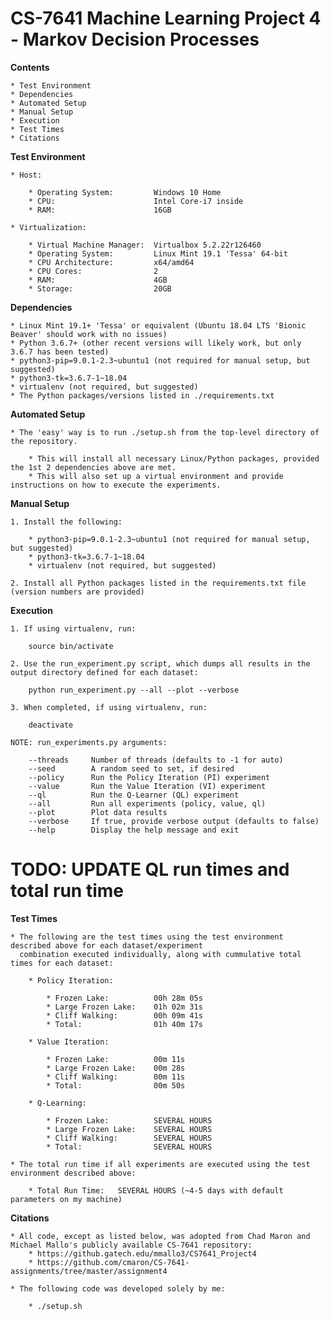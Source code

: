 # CS-7641 Machine Learning Project 4 - Markov Decision Processes


**Contents**

    * Test Environment
    * Dependencies
    * Automated Setup
    * Manual Setup
    * Execution
    * Test Times
    * Citations


**Test Environment**

    * Host:

        * Operating System:         Windows 10 Home
        * CPU:                      Intel Core-i7 inside
        * RAM:                      16GB

    * Virtualization:

        * Virtual Machine Manager:  Virtualbox 5.2.22r126460
        * Operating System:         Linux Mint 19.1 'Tessa' 64-bit
        * CPU Architecture:         x64/amd64
        * CPU Cores:                2
        * RAM:                      4GB
        * Storage:                  20GB


**Dependencies**

    * Linux Mint 19.1+ 'Tessa' or equivalent (Ubuntu 18.04 LTS 'Bionic Beaver' should work with no issues)
    * Python 3.6.7+ (other recent versions will likely work, but only 3.6.7 has been tested)
    * python3-pip=9.0.1-2.3~ubuntu1 (not required for manual setup, but suggested)
    * python3-tk=3.6.7-1~18.04
    * virtualenv (not required, but suggested)
    * The Python packages/versions listed in ./requirements.txt


**Automated Setup**

    * The 'easy' way is to run ./setup.sh from the top-level directory of the repository.

        * This will install all necessary Linux/Python packages, provided the 1st 2 dependencies above are met.
        * This will also set up a virtual environment and provide instructions on how to execute the experiments.


**Manual Setup**

    1. Install the following:

        * python3-pip=9.0.1-2.3~ubuntu1 (not required for manual setup, but suggested)
        * python3-tk=3.6.7-1~18.04
        * virtualenv (not required, but suggested)

    2. Install all Python packages listed in the requirements.txt file (version numbers are provided)


**Execution**

    1. If using virtualenv, run:

        source bin/activate

    2. Use the run_experiment.py script, which dumps all results in the output directory defined for each dataset:

        python run_experiment.py --all --plot --verbose

    3. When completed, if using virtualenv, run:

        deactivate

    NOTE: run_experiments.py arguments:

        --threads     Number of threads (defaults to -1 for auto)
        --seed        A random seed to set, if desired
        --policy      Run the Policy Iteration (PI) experiment
        --value       Run the Value Iteration (VI) experiment
        --ql          Run the Q-Learner (QL) experiment
        --all         Run all experiments (policy, value, ql)
        --plot        Plot data results
        --verbose     If true, provide verbose output (defaults to false)
        --help        Display the help message and exit


# TODO: UPDATE QL run times and total run time
**Test Times**

    * The following are the test times using the test environment described above for each dataset/experiment
      combination executed individually, along with cummulative total times for each dataset:

        * Policy Iteration:

            * Frozen Lake:          00h 28m 05s
            * Large Frozen Lake:    01h 02m 31s
            * Cliff Walking:        00h 09m 41s
            * Total:                01h 40m 17s

        * Value Iteration:

            * Frozen Lake:          00m 11s
            * Large Frozen Lake:    00m 28s
            * Cliff Walking:        00m 11s
            * Total:                00m 50s

        * Q-Learning:

            * Frozen Lake:          SEVERAL HOURS
            * Large Frozen Lake:    SEVERAL HOURS
            * Cliff Walking:        SEVERAL HOURS
            * Total:                SEVERAL HOURS

    * The total run time if all experiments are executed using the test environment described above:

        * Total Run Time:   SEVERAL HOURS (~4-5 days with default parameters on my machine)


**Citations**

    * All code, except as listed below, was adopted from Chad Maron and Michael Mallo's publicly available CS-7641 repository:
        * https://github.gatech.edu/mmallo3/CS7641_Project4
        * https://github.com/cmaron/CS-7641-assignments/tree/master/assignment4

    * The following code was developed solely by me:

        * ./setup.sh

